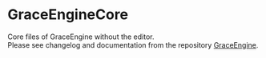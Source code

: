 # GraceEngineCore
Core files of GraceEngine without the editor.\
Please see changelog and documentation from the repository [GraceEngine](https://github.com/Grace-Engine-Org/GraceEngine).
